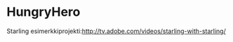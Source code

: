 HungryHero
==========

Starling esimerkkiprojekti:http://tv.adobe.com/videos/starling-with-starling/
